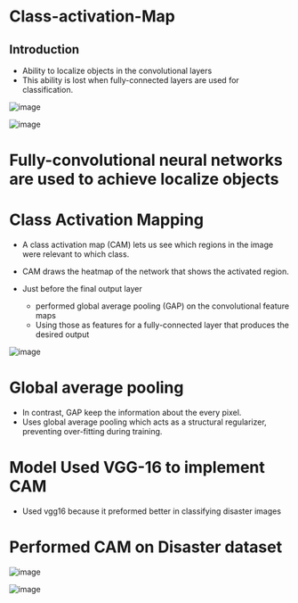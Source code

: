 # Class-activation-Map

## Introduction

* Ability to localize objects in the convolutional layers 
* This ability is lost when fully-connected layers are used for classification.

![image](https://user-images.githubusercontent.com/55071900/73592594-452ef300-4526-11ea-92a3-2ff2c94f7f93.png)

![image](https://user-images.githubusercontent.com/55071900/73592602-60016780-4526-11ea-84fd-cf4341b41696.png)

# Fully-convolutional neural networks are used to achieve localize objects

# Class Activation Mapping

* A class activation map (CAM) lets us see which regions in the image were relevant to which class.​
* CAM draws the heatmap of the network that shows the activated region. 

* Just before the final output layer  
  * performed global average pooling (GAP) on the convolutional feature maps ​
  * Using those as features for a fully-connected layer that produces the desired output​

![image](https://user-images.githubusercontent.com/55071900/73592675-eddd5280-4526-11ea-9f46-3640ce3e5909.png)

# Global average pooling

* In contrast, GAP keep the information about the every pixel.
* Uses global average pooling which acts as a structural regularizer, preventing over-fitting during training.

# Model Used VGG-16 to implement CAM
* Used vgg16 because it preformed better in classifying disaster images  

# Performed CAM on Disaster dataset 

![image](https://user-images.githubusercontent.com/55071900/73592839-ca1b0c00-4528-11ea-829f-276f941e461f.png)

![image](https://user-images.githubusercontent.com/55071900/73592856-f6cf2380-4528-11ea-9f2d-0882fd383bbc.png)




  
